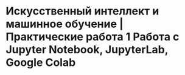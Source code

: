 # Искусственный интеллект и машинное обучение | Практические работа 1 Работа с Jupyter Notebook, JupyterLab, Google Colab
